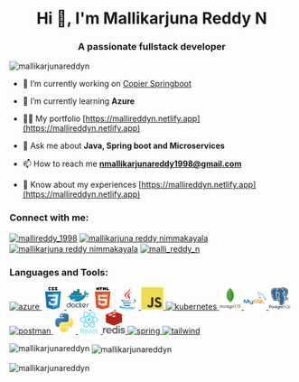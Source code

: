 <h1 align="center">Hi 👋, I'm Mallikarjuna Reddy N</h1>
<h3 align="center">A passionate fullstack developer</h3>
<p align="left"> <img src="https://komarev.com/ghpvc/?username=mallikarjunareddyn&label=Profile%20views&color=0e75b6&style=flat" alt="mallikarjunareddyn" /> </p>

- 🔭 I’m currently working on [Copier Springboot](https://github.com/MallikarjunaReddyN/copier-springboot)

- 🌱 I’m currently learning **Azure**

- 👨‍💻 My portfolio [https://mallireddyn.netlify.app](https://mallireddyn.netlify.app)

- 💬 Ask me about **Java, Spring boot and Microservices**

- 📫 How to reach me **nmallikarjunareddy1998@gmail.com**

- 📄 Know about my experiences [https://mallireddyn.netlify.app](https://mallireddyn.netlify.app)

<h3 align="left">Connect with me:</h3>
<p align="left">
<a href="https://twitter.com/mallireddy_1998" target="blank"><img align="center" src="https://raw.githubusercontent.com/rahuldkjain/github-profile-readme-generator/master/src/images/icons/Social/twitter.svg" alt="mallireddy_1998" height="30" width="40" /></a>
<a href="https://linkedin.com/in/mallikarjuna-reddy-nimmakayala-aa1825160" target="blank"><img align="center" src="https://raw.githubusercontent.com/rahuldkjain/github-profile-readme-generator/master/src/images/icons/Social/linked-in-alt.svg" alt="mallikarjuna reddy nimmakayala" height="30" width="40" /></a>
<a href="https://fb.com/mallikarjuna reddy nimmakayala" target="blank"><img align="center" src="https://raw.githubusercontent.com/rahuldkjain/github-profile-readme-generator/master/src/images/icons/Social/facebook.svg" alt="mallikarjuna reddy nimmakayala" height="30" width="40" /></a>
<a href="https://instagram.com/malli_reddy_n" target="blank"><img align="center" src="https://raw.githubusercontent.com/rahuldkjain/github-profile-readme-generator/master/src/images/icons/Social/instagram.svg" alt="malli_reddy_n" height="30" width="40" /></a>
</p>

<h3 align="left">Languages and Tools:</h3>
<p align="left"> <a href="https://azure.microsoft.com/en-in/" target="_blank" rel="noreferrer"> <img src="https://www.vectorlogo.zone/logos/microsoft_azure/microsoft_azure-icon.svg" alt="azure" width="40" height="40"/> </a> <a href="https://www.w3schools.com/css/" target="_blank" rel="noreferrer"> <img src="https://raw.githubusercontent.com/devicons/devicon/master/icons/css3/css3-original-wordmark.svg" alt="css3" width="40" height="40"/> </a> <a href="https://www.docker.com/" target="_blank" rel="noreferrer"> <img src="https://raw.githubusercontent.com/devicons/devicon/master/icons/docker/docker-original-wordmark.svg" alt="docker" width="40" height="40"/> </a> <a href="https://www.w3.org/html/" target="_blank" rel="noreferrer"> <img src="https://raw.githubusercontent.com/devicons/devicon/master/icons/html5/html5-original-wordmark.svg" alt="html5" width="40" height="40"/> </a> <a href="https://www.java.com" target="_blank" rel="noreferrer"> <img src="https://raw.githubusercontent.com/devicons/devicon/master/icons/java/java-original.svg" alt="java" width="40" height="40"/> </a> <a href="https://developer.mozilla.org/en-US/docs/Web/JavaScript" target="_blank" rel="noreferrer"> <img src="https://raw.githubusercontent.com/devicons/devicon/master/icons/javascript/javascript-original.svg" alt="javascript" width="40" height="40"/> </a> <a href="https://kubernetes.io" target="_blank" rel="noreferrer"> <img src="https://www.vectorlogo.zone/logos/kubernetes/kubernetes-icon.svg" alt="kubernetes" width="40" height="40"/> </a> <a href="https://www.mongodb.com/" target="_blank" rel="noreferrer"> <img src="https://raw.githubusercontent.com/devicons/devicon/master/icons/mongodb/mongodb-original-wordmark.svg" alt="mongodb" width="40" height="40"/> </a> <a href="https://www.mysql.com/" target="_blank" rel="noreferrer"> <img src="https://raw.githubusercontent.com/devicons/devicon/master/icons/mysql/mysql-original-wordmark.svg" alt="mysql" width="40" height="40"/> </a> <a href="https://www.postgresql.org" target="_blank" rel="noreferrer"> <img src="https://raw.githubusercontent.com/devicons/devicon/master/icons/postgresql/postgresql-original-wordmark.svg" alt="postgresql" width="40" height="40"/> </a> <a href="https://postman.com" target="_blank" rel="noreferrer"> <img src="https://www.vectorlogo.zone/logos/getpostman/getpostman-icon.svg" alt="postman" width="40" height="40"/> </a> <a href="https://www.python.org" target="_blank" rel="noreferrer"> <img src="https://raw.githubusercontent.com/devicons/devicon/master/icons/python/python-original.svg" alt="python" width="40" height="40"/> </a> <a href="https://reactjs.org/" target="_blank" rel="noreferrer"> <img src="https://raw.githubusercontent.com/devicons/devicon/master/icons/react/react-original-wordmark.svg" alt="react" width="40" height="40"/> </a> <a href="https://redis.io" target="_blank" rel="noreferrer"> <img src="https://raw.githubusercontent.com/devicons/devicon/master/icons/redis/redis-original-wordmark.svg" alt="redis" width="40" height="40"/> </a> <a href="https://spring.io/" target="_blank" rel="noreferrer"> <img src="https://www.vectorlogo.zone/logos/springio/springio-icon.svg" alt="spring" width="40" height="40"/> </a> <a href="https://tailwindcss.com/" target="_blank" rel="noreferrer"> <img src="https://www.vectorlogo.zone/logos/tailwindcss/tailwindcss-icon.svg" alt="tailwind" width="40" height="40"/> </a> </p>

<p><img align="left" src="https://github-readme-stats.vercel.app/api/top-langs?username=mallikarjunareddyn&show_icons=true&locale=en&layout=compact" alt="mallikarjunareddyn" /></p>

<p>&nbsp;<img align="center" src="https://github-readme-stats.vercel.app/api?username=mallikarjunareddyn&show_icons=true&locale=en" alt="mallikarjunareddyn" /></p>

<p><img align="center" src="https://github-readme-streak-stats.herokuapp.com/?user=mallikarjunareddyn&" alt="mallikarjunareddyn" /></p>
